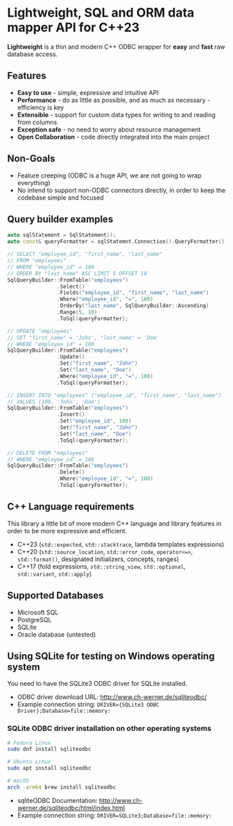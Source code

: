 # Lightweight, SQL and ORM data mapper API for C++23

**Lightweight** is a thin and modern C++ ODBC wrapper for **easy** and **fast** raw database access.

## Features

- **Easy to use** - simple, expressive and intuitive API
- **Performance** - do as little as possible, and as much as necessary - efficiency is key
- **Extensible** - support for custom data types for writing to and reading from columns
- **Exception safe** - no need to worry about resource management
- **Open Collaboration** - code directly integrated into the main project

## Non-Goals

- Feature creeping (ODBC is a huge API, we are not going to wrap everything)
- No intend to support non-ODBC connectors directly, in order to keep the codebase simple and focused

## Query builder examples

```cpp
auto sqlStatement = SqlStatement();
auto const& queryFormatter = sqlStatemnt.Connection().QueryFormatter();

// SELECT "employee_id", "first_name", "last_name"
// FROM "employees"
// WHERE "employee_id" = 100
// ORDER BY "last_name" ASC LIMIT 5 OFFSET 10
SqlQueryBuilder::FromTable("employees")
                .Select()
                .Fields("employee_id", "first_name", "last_name")
                .Where("employee_id", "=", 100)
                .OrderBy("last_name", SqlQueryBuilder::Ascending)
                .Range(5, 10)
                .ToSql(queryFormatter);

// UPDATE "employees"
// SET "first_name" = 'John', "last_name" = 'Doe'
// WHERE "employee_id" = 100
SqlQueryBuilder::FromTable("employees")
                .Update()
                .Set("first_name", "John")
                .Set("last_name", "Doe")
                .Where("employee_id", "=", 100)
                .ToSql(queryFormatter);

// INSERT INTO "employees" ("employee_id", "first_name", "last_name")
// VALUES (100, 'John', 'Doe')
SqlQueryBuilder::FromTable("employees")
                .Insert()
                .Set("employee_id", 100)
                .Set("first_name", "John")
                .Set("last_name", "Doe")
                .ToSql(queryFormatter);

// DELETE FROM "employees"
// WHERE "employee_id" = 100
SqlQueryBuilder::FromTable("employees")
                .Delete()
                .Where("employee_id", "=", 100)
                .ToSql(queryFormatter);
```

## C++ Language requirements

This library a little bit of more modern C++ language and library features in order to be more expressive and efficient.

- C++23 (`std::expected`, `std::stacktrace`, lambda templates expressions)
- C++20 (`std::source_location`, `std::error_code`, `operator<=>`, `std::format()`, designated initializers, concepts, ranges)
- C++17 (fold expressions, `std::string_view`, `std::optional`, `std::variant`, `std::apply`)

## Supported Databases

- Microsoft SQL
- PostgreSQL
- SQLite
- Oracle database (untested)

## Using SQLite for testing on Windows operating system

You need to have the SQLite3 ODBC driver for SQLite installed.

- ODBC driver download URL: http://www.ch-werner.de/sqliteodbc/
- Example connection string: `DRIVER={SQLite3 ODBC Driver};Database=file::memory:`

### SQLite ODBC driver installation on other operating systems

```sh
# Fedora Linux
sudo dnf install sqliteodbc

# Ubuntu Linux
sudo apt install sqliteodbc

# macOS
arch -arm64 brew install sqliteodbc
```

- sqliteODBC Documentation: http://www.ch-werner.de/sqliteodbc/html/index.html
- Example connection string: `DRIVER=SQLite3;Database=file::memory:`
